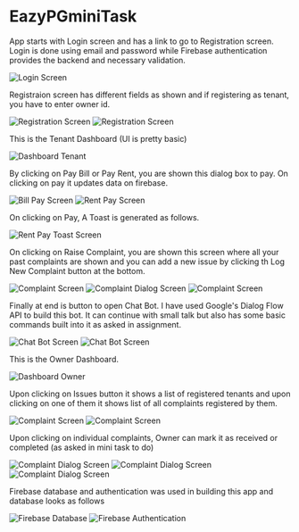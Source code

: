 # EazyPGminiTask

App starts with Login screen and has a link to go to Registration screen. Login is done using email and password while Firebase authentication provides the backend and necessary validation.

![Login Screen](screenshots/1.png?raw=true "Login Screen")

Registraion screen has different fields as shown and if registering as tenant, you have to enter owner id.

![Registration Screen](screenshots/2.png?raw=true "Registration Screen")
![Registration Screen](screenshots/3.png?raw=true "Registration Screen")

This is the Tenant Dashboard (UI is pretty basic)

![Dashboard Tenant](screenshots/4.png?raw=true "Dashboard Tenant")

By clicking on Pay Bill or Pay Rent, you are shown this dialog box to pay. On clicking on pay it updates data on firebase.

![Bill Pay Screen](screenshots/5.png?raw=true "Bill Pay Screen")
![Rent Pay Screen](screenshots/6.png?raw=true "Rent Pay Screen")

On clicking on Pay, A Toast is generated as follows.

![Rent Pay Toast Screen](screenshots/7.png?raw=true "Rent Pay Toast Screen")

On clicking on Raise Complaint, you are shown this screen where all your past complaints are shown and you can add a new issue by clicking th Log New Complaint button at the bottom.

![Complaint Screen](screenshots/8.png?raw=true "Complaint Screen")
![Complaint Dialog Screen](screenshots/9.png?raw=true "Complaint Dialog Screen")
![Complaint Screen](screenshots/10.png?raw=true "Complaint Screen")

Finally at end is button to open Chat Bot. I have used Google's Dialog Flow API to build this bot. It can continue with small talk but also has some basic commands built into it as asked in assignment.

![Chat Bot Screen](screenshots/11.png?raw=true "Chat Bot Screen")
![Chat Bot Screen](screenshots/12.png?raw=true "Chat Bot Screen")

This is the Owner Dashboard.

![Dashboard Owner](screenshots/13.png?raw=true "Dashboard Owner")

Upon clicking on Issues button it shows a list of registered tenants and upon clicking on one of them it shows list of all complaints registered by them.

![Complaint Screen](screenshots/14.png?raw=true "Complaint Screen")
![Complaint Screen](screenshots/15.png?raw=true "Complaint Screen")

Upon clicking on individual complaints, Owner can mark it as received or completed (as asked in mini task to do)

![Complaint Dialog Screen](screenshots/16.png?raw=true "Complaint Dialog Screen")
![Complaint Dialog Screen](screenshots/17.png?raw=true "Complaint Dialog Screen")
![Complaint Dialog Screen](screenshots/18.png?raw=true "Complaint Dialog Screen")

Firebase database and authentication was used in building this app and database looks as follows

![Firebase Database](screenshots/19.png?raw=true "Firebase Database")
![Firebase Authentication](screenshots/20.png?raw=true "Firebase Authentication")
